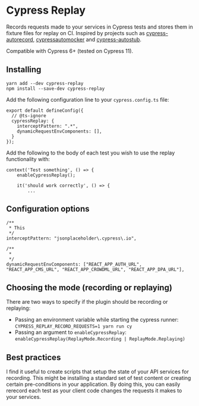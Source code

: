 Cypress Replay
===

Records requests made to your services in Cypress tests and stores them in fixture files for replay on CI.
Inspired by projects such as [cypress-autorecord](https://github.com/Nanciee/cypress-autorecord), [cypressautomocker](https://github.com/scottschafer/cypressautomocker) and [cypress-autostub](https://github.com/dan-cooke/cypress-autostub).

Compatible with Cypress 6+ (tested on Cypress 11).

## Installing

```
yarn add --dev cypress-replay
npm install --save-dev cypress-replay
```

Add the following configuration line to your `cypress.config.ts` file:

```
export default defineConfig({
  // @ts-ignore
  cypressReplay: {
    interceptPattern: ".*",
    dynamicRequestEnvComponents: [],
  }
});
```

Add the following to the body of each test you wish to use the replay functionality with:

```
context('Test something', () => {
    enableCypressReplay();

    it('should work correctly', () => {
        ...
```

## Configuration options

```
/**
 * This 
 */
interceptPattern: "jsonplaceholder\.cypress\.io",

/**
 * 
 */
dynamicRequestEnvComponents: ["REACT_APP_AUTH_URL", "REACT_APP_CMS_URL", "REACT_APP_CROWDML_URL", "REACT_APP_DPA_URL"],
```

## Choosing the mode (recording or replaying)

There are two ways to specify if the plugin should be recording or replaying:

* Passing an environment variable while starting the cypress runner: `CYPRESS_REPLAY_RECORD_REQUESTS=1 yarn run cy`
* Passing an argument to `enableCypressReplay`: `enableCypressReplay(ReplayMode.Recording | ReplayMode.Replaying)` 

## Best practices

I find it useful to create scripts that setup the state of your API services for recording. This might be installing a
standard set of test content or creating certain pre-conditions in your application. By doing this, you can easily
rerecord each test as your client code changes the requests it makes to your services.
